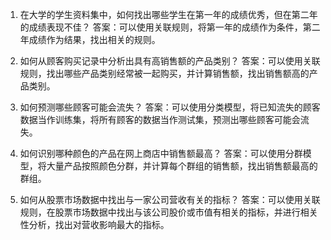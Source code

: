 

1. 在大学的学生资料集中，如何找出哪些学生在第一年的成绩优秀，但在第二年的成绩表现不佳？
答案：可以使用关联规则，将第一年的成绩作为条件，第二年成绩作为结果，找出相关的规则。

2. 如何从顾客购买记录中分析出具有高销售额的产品类别？
答案：可以使用关联规则，找出哪些产品类别经常被一起购买，并计算销售额，找出销售额高的产品类别。

3. 如何预测哪些顾客可能会流失？
答案：可以使用分类模型，将已知流失的顾客数据当作训练集，将所有顾客的数据当作测试集，预测出哪些顾客可能会流失。

4. 如何识别哪种颜色的产品在网上商店中销售额最高？
答案：可以使用分群模型，将大量产品按照颜色分群，并计算每个群组的销售额，找出销售额最高的群组。

5. 如何从股票市场数据中找出与一家公司营收有关的指标？
答案：可以使用关联规则，在股票市场数据中找出与该公司股价或市值有相关的指标，并进行相关性分析，找出对营收影响最大的指标。